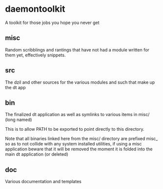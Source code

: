 # daemontoolkit
A toolkit for those jobs you hope you never get

## misc
Random scribblings and rantings that have not had a module written for them yet, effectively snippets.

## src
The dzil and other sources for the various modules and such that make up the dt app

## bin
The finalized dt application as well as symlinks to various items in misc/ (long named)

This is to allow PATH to be exported to point directly to this directory.

Note that all binaries linked here from the misc/ directory are prefixed misc_ so as to not collide 
with any system installed utilities, if using a misc application beware that it will be removed the 
moment it is folded into the main dt application (or deleted)

## doc
Various documentation and templates
